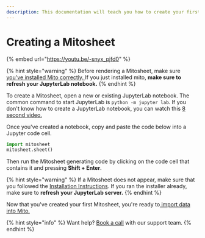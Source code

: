 ```yaml
---
description: This documentation will teach you how to create your first Mitosheet.
---
```


# Creating a Mitosheet

{% embed url="https://youtu.be/-snyx_pjfd0" %}

{% hint style="warning" %}
Before rendering a Mitosheet, make sure [you've installed Mito correctly. ](../../getting-started/installing-mito/)If you just installed mito, **make sure to refresh your JupyterLab notebook.**
{% endhint %}

To create a Mitosheet, open a new or existing JupyterLab notebook. The common command to start JupyterLab is `python -m jupyter lab`. If you don't know how to create a JupyterLab notebook, you can watch this [8 second video.](https://www.youtube.com/watch?v=QL0IxDAOEc0)

Once you've created a notebook, copy and paste the code below into a Jupyter code cell.&#x20;

```python
import mitosheet
mitosheet.sheet()
```

Then run the Mitosheet generating code by clicking on the code cell that contains it and pressing **Shift + Enter**.&#x20;

{% hint style="warning" %}
If a Mitosheet does not appear, make sure that you followed the [Installation Instructions](../../getting-started/installing-mito/). If you ran the installer already, make sure to **refresh your JupyterLab server.**
{% endhint %}

Now that you've created your first Mitosheet, you're ready to[ import data into Mito.](../importing-data-to-mito.md)

{% hint style="info" %}
Want help? [Book a call](https://hubs.ly/H0FzGrF0) with our support team.&#x20;
{% endhint %}
